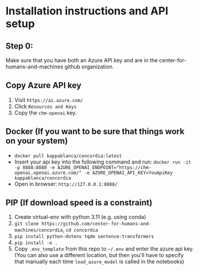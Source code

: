 # Installation instructions and API setup
## Step 0:
Make sure that you have both an Azure API key and are in the center-for-humans-and-machines github organization.

## Copy Azure API key
1. Visit `https://ai.azure.com/`
2. Click `Resources and Keys`
3. Copy the `chm-openai` key.

## Docker (If you want to be sure that things work on your system)

* `docker pull kappablanca/concordia:latest`
* Insert your api key into the following command and run: `docker run -it -p 8888:8888 -e AZURE_OPENAI_ENDPOINT="https://chm-openai.openai.azure.com/" -e AZURE_OPENAI_API_KEY=YouApiKey kappablanca/concordia`
* Open in browser: `http://127.0.0.1:8888/`

## PIP (If download speed is a constraint)
1. Create virtual-env with python 3.11 (e.g. using conda)
2. `git clone https://github.com/center-for-humans-and-machines/concordia`, `cd concordia`
3. `pip install python-dotenv tqdm sentence-transformers`
4. `pip install -e .`
5. Copy `.env_template` from this repo to `~/.env` and enter the azure api key. (You can also use a different location, but then you'll have to specify that manually each time `load_azure_model` is called in the notebooks)
